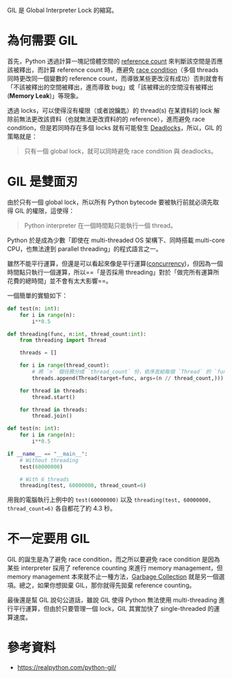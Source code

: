 GIL 是 Global Interpreter Lock 的縮寫。

# 為何需要 GIL

首先，Python 透過計算一塊記憶體空間的 [reference count](</Computer Science/Garbage Collection.md>) 來判斷該空間是否應該被釋出，而計算 reference count 時，應避免 [race condition](</Operating System/零碎筆記.draft.md#Race Condition>)（多個 threads 同時更改同一個變數的 reference count，而導致某些更改沒有成功）否則就會有「不該被釋出的空間被釋出，進而導致 bug」或「該被釋出的空間沒有被釋出 (**Memory Leak**)」等現象。

透過 locks，可以使得沒有權限（或者說鑰匙）的 thread(s) 在某資料的 lock 解除前無法更改該資料（也就無法更改資料的的 reference），進而避免 race condition，但是若同時存在多個 locks 就有可能發生 [Deadlocks](</Operating System/Deadlocks.md>)，所以，GIL 的策略就是：

>只有一個 global lock，就可以同時避免 race condition 與 deadlocks。

# GIL 是雙面刃

由於只有一個 global lock，所以所有 Python bytecode 要被執行前就必須先取得 GIL 的權限，這使得：

>Python interpreter 在一個時間點只能執行一個 thread。

Python 於是成為少數「即使在 multi-threaded OS 架構下、同時搭載 multi-core CPU，也無法達到 parallel threading」的程式語言之一。

雖然不能平行運算，但還是可以看起來像是平行運算([concurrency](</Operating System/零碎筆記.draft.md#Concurrency vs. Parallelism>))，但因為一個時間點只執行一個運算，所以==「是否採用 threading」對於「做完所有運算所花費的總時間」並不會有太大影響==。

一個簡單的實驗如下：

```Python
def test(n: int):
    for i in range(n):
        i**0.5

def threading(func, n:int, thread_count:int):
    from threading import Thread

    threads = []

    for i in range(thread_count):
        # 將 `n` 個任務分成 `thread_count` 份，依序丟給每個 `Thread` 的 `func`
        threads.append(Thread(target=func, args=(n // thread_count,)))

    for thread in threads:
        thread.start()

    for thread in threads:
        thread.join()

def test(n: int):
    for i in range(n):
        i**0.5

if __name__ == "__main__":
    # Without threading
    test(60000000)

    # With 6 threads
    threading(test, 60000000, thread_count=6)
```

用我的電腦執行上例中的 `test(60000000)` 以及 `threading(test, 60000000, thread_count=6)` 各自都花了約 4.3 秒。

# 不一定要用 GIL

GIL 的誕生是為了避免 race condition，而之所以要避免 race condition 是因為某些 interpreter 採用了 reference counting 來進行 memory management，但 memory management 本來就不止一種方法，[Garbage Collection](</Computer Science/Garbage Collection.md>) 就是另一個選項。總之，如果你想拋棄 GIL，那你就得先拋棄 reference counting。

最後還是幫 GIL 說句公道話，雖說 GIL 使得 Python 無法使用 multi-threading 進行平行運算，但由於只要管理一個 lock，GIL 其實加快了 single-threaded 的運算速度。

# 參考資料

- <https://realpython.com/python-gil/>
